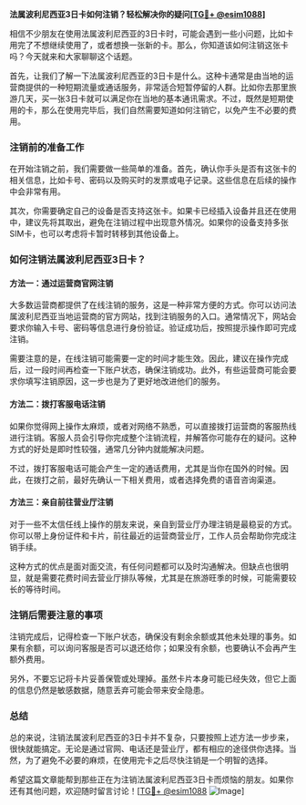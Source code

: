 **法属波利尼西亚3日卡如何注销？轻松解决你的疑问[[TG💪+ @esim1088](https://t.me/s/esim1088)]**

相信不少朋友在使用法属波利尼西亚的3日卡时，可能会遇到一些小问题，比如卡用完了不想继续使用了，或者想换一张新的卡。那么，你知道该如何注销这张卡吗？今天就来和大家聊聊这个话题。

首先，让我们了解一下法属波利尼西亚的3日卡是什么。这种卡通常是由当地的运营商提供的一种短期流量或通话服务，非常适合短暂停留的人群。比如你去那里旅游几天，买一张3日卡就可以满足你在当地的基本通讯需求。不过，既然是短期使用的卡，那么在使用完毕后，我们自然需要知道如何注销它，以免产生不必要的费用。

### 注销前的准备工作

在开始注销之前，我们需要做一些简单的准备。首先，确认你手头是否有这张卡的相关信息，比如卡号、密码以及购买时的发票或电子记录。这些信息在后续的操作中会非常有用。

其次，你需要确定自己的设备是否支持这张卡。如果卡已经插入设备并且还在使用中，建议先将其取出，避免在注销过程中出现意外情况。如果你的设备支持多张SIM卡，也可以考虑将卡暂时转移到其他设备上。

### 如何注销法属波利尼西亚3日卡？

#### 方法一：通过运营商官网注销

大多数运营商都提供了在线注销的服务，这是一种非常方便的方式。你可以访问法属波利尼西亚当地运营商的官方网站，找到注销服务的入口。通常情况下，网站会要求你输入卡号、密码等信息进行身份验证。验证成功后，按照提示操作即可完成注销。

需要注意的是，在线注销可能需要一定的时间才能生效。因此，建议在操作完成后，过一段时间再检查一下账户状态，确保注销成功。此外，有些运营商可能会要求你填写注销原因，这一步也是为了更好地改进他们的服务。

#### 方法二：拨打客服电话注销

如果你觉得网上操作太麻烦，或者对网络不熟悉，可以直接拨打运营商的客服热线进行注销。客服人员会引导你完成整个注销流程，并解答你可能存在的疑问。这种方式的好处是即时性较强，通常几分钟内就能解决问题。

不过，拨打客服电话可能会产生一定的通话费用，尤其是当你在国外的时候。因此，在拨打之前，最好先确认一下相关费用，或者选择免费的语音咨询渠道。

#### 方法三：亲自前往营业厅注销

对于一些不太信任线上操作的朋友来说，亲自到营业厅办理注销是最稳妥的方式。你可以带上身份证件和卡片，前往最近的运营商营业厅，工作人员会帮助你完成注销手续。

这种方式的优点是面对面交流，有任何问题都可以及时沟通解决。但缺点也很明显，就是需要花费时间去营业厅排队等候，尤其是在旅游旺季的时候，可能需要较长的等待时间。

### 注销后需要注意的事项

注销完成后，记得检查一下账户状态，确保没有剩余余额或其他未处理的事务。如果有余额，可以询问客服是否可以退还给你；如果没有余额，也要确认不会再产生额外费用。

另外，不要忘记将卡片妥善保管或处理掉。虽然卡片本身可能已经失效，但它上面的信息仍然是敏感数据，随意丢弃可能会带来安全隐患。

### 总结

总的来说，注销法属波利尼西亚的3日卡并不复杂，只要按照上述方法一步步来，很快就能搞定。无论是通过官网、电话还是营业厅，都有相应的途径供你选择。当然，为了避免不必要的麻烦，在使用完卡之后尽快注销是一个明智的选择。

希望这篇文章能帮到那些正在为注销法属波利尼西亚3日卡而烦恼的朋友。如果你还有其他问题，欢迎随时留言讨论！[[TG💪+ @esim1088](https://t.me/s/esim1088) ![Image](https://i.postimg.cc/4NQfJmqS/Snipaste-2025-05-13-00-14-12.png)]